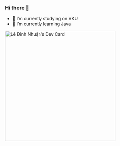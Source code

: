 ### Hi there 👋

<!--
**nhuanld17/nhuanld17** is a ✨ _special_ ✨ repository because its `README.md` (this file) appears on your GitHub profile.

Here are some ideas to get you started:
-->

- 🔭 I’m currently studying on VKU
- 🌱 I’m currently learning Java



<a href="https://app.daily.dev/nhuan17jrt"><img src="https://api.daily.dev/devcards/v2/qDtHYWtgPV6W7cf5mZis9.png?type=default&r=j2p" width="356" alt="Lê Đình Nhuận's Dev Card"/></a>

